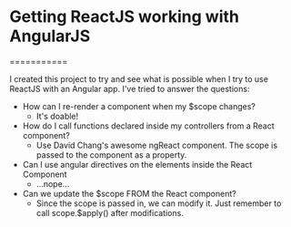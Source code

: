 # Getting ReactJS working with AngularJS
===========

I created this project to try and see what is possible when I try to use ReactJS with an Angular app.  I've tried to answer the questions:
* How can I re-render a component when my $scope changes?
	* It's doable!
* How do I call functions declared inside my controllers from a React component?
	* Use David Chang's awesome ngReact component.  The scope is passed to the component as a property.
* Can I use angular directives on the elements inside the React Component
	* ...nope...
* Can we update the $scope FROM the React component?
	* Since the scope is passed in, we can modify it.  Just remember to call scope.$apply() after modifications.
